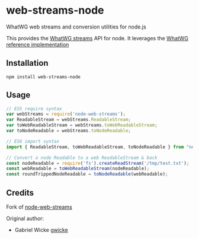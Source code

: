 # web-streams-node
WhatWG web streams and conversion utilities for node.js

This provides the [WhatWG streams](https://streams.spec.whatwg.org) API for
node. It leverages the [WhatWG reference
implementation](https://github.com/whatwg/streams)

## Installation
```
npm install web-streams-node
```

## Usage
```javascript
// ES5 require syntax
var webStreams = require('node-web-streams');
var ReadableStream = webStreams.ReadableStream;
var toWebReadableStream = webStreams.toWebReadableStream;
var toNodeReadable = webStreams.toNodeReadable;

// ES6 import syntax
import { ReadableStream, toWebReadableStream, toNodeReadable } from "node-web-streams";

// Convert a node Readable to a web ReadableStream & back
const nodeReadable = require('fs').createReadStream('/tmp/test.txt');
const webReadable = toWebReadableStream(nodeReadable);
const roundTrippedNodeReadable = toNodeReadable(webReadable);
```

## Credits
Fork of [node-web-streams](https://github.com/gwicke/node-web-streams)

Original author:
 - Gabriel Wicke [gwicke](https://github.com/gwicke)